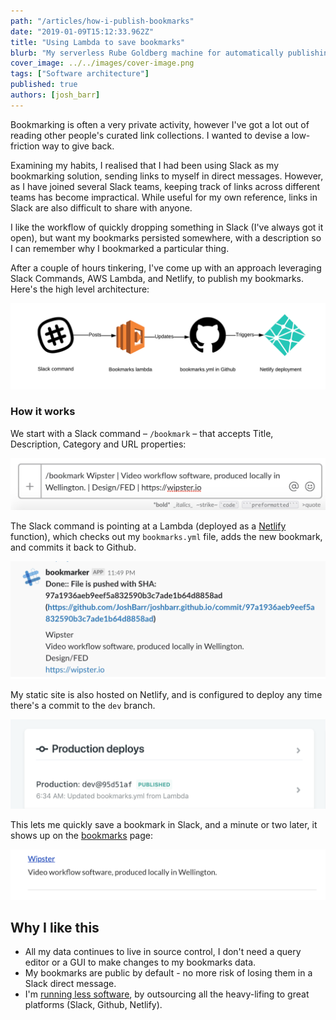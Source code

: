 ```yaml
---
path: "/articles/how-i-publish-bookmarks"
date: "2019-01-09T15:12:33.962Z"
title: "Using Lambda to save bookmarks"
blurb: "My serverless Rube Goldberg machine for automatically publishing interesting links to the bookmarks page"
cover_image: ../../images/cover-image.png
tags: ["Software architecture"]
published: true
authors: [josh_barr]
---
```


Bookmarking is often a very private activity, however I've got a lot out of reading other people's curated link collections. I wanted to devise a low-friction way to give back. 

Examining my habits, I realised that I had been using Slack as my bookmarking solution, sending links to myself in direct messages. However, as I have joined several Slack teams, keeping track of links across different teams has become impractical. While useful for my own reference, links in Slack are also difficult to share with anyone. 

I like the workflow of quickly dropping something in Slack (I've always got it open), but want my bookmarks persisted somewhere, with a description so I can remember why I bookmarked a particular thing. 

After a couple of hours tinkering, I've come up with an approach leveraging Slack Commands, AWS Lambda, and Netlify, to publish my bookmarks. Here's the high level architecture: 

![High level architecture](./bookmarks-hla.png)

### How it works

We start with a Slack command – `/bookmark` – that accepts Title, Description, Category and URL properties: 

![/bookmark command](./bookmarks-command.png)

The Slack command is pointing at a Lambda (deployed as a [Netlify](https://netlify.com/) function), which checks out my `bookmarks.yml` file, adds the new bookmark, and commits it back to Github. 

![/bookmark response](./bookmarks-response.png)

My static site is also hosted on Netlify, and is configured to deploy any time there's a commit to the `dev` branch.

![/bookmark deploy](./bookmarks-deploy.png)

This lets me quickly save a bookmark in Slack, and a minute or two later, it shows up on the [bookmarks](https://joshbarr.com/bookmarks) page: 

![/bookmarks page](./bookmarks-page.png)


## Why I like this 

* All my data continues to live in source control, I don't need a query editor or a GUI to make changes to my bookmarks data.
* My bookmarks are public by default - no more risk of losing them in a Slack direct message.
* I'm [running less software](https://www.intercom.com/blog/run-less-software/), by outsourcing all the heavy-lifing to great platforms (Slack, Github, Netlify). 
